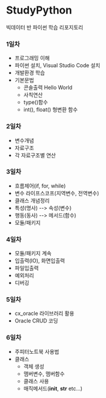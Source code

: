 # StudyPython
빅데이터 반 파이썬 학습 리포지토리


### 1일차
- 프로그래밍 이해
- 파이썬 설치, Visual Studio Code 설치
- 개발환경 학습
- 기본문법
  - 콘솔출력 Hello World
  - 사칙연산
  - type()함수
  - int(), float() 형변환 함수

### 2일차
- 변수개념
- 자료구조
- 각 자료구조별 연산

### 3일차
- 흐름제어(if, for, while)
- 변수 라이프스코프(지역변수, 전역변수)
- 클래스 개념정리
 - 특성(명사) --> 속성(변수)
 - 행동(동사) --> 메서드(함수)
- 모듈/패키지

### 4일차
- 모듈/패키지 계속
- 입출력(IO), 화면입출력
- 파일입출력
- 예외처리
- 디버깅

### 5일차
- cx_oracle 라이브러리 활용
- Oracle CRUD 코딩

### 6일차
- 주피터노트북 사용법
- 클래스
  - 객체 생성
  - 맴버변수, 맴버함수
  - 클래스 사용
  - 매직메서드(__init__, __str__ etc...)